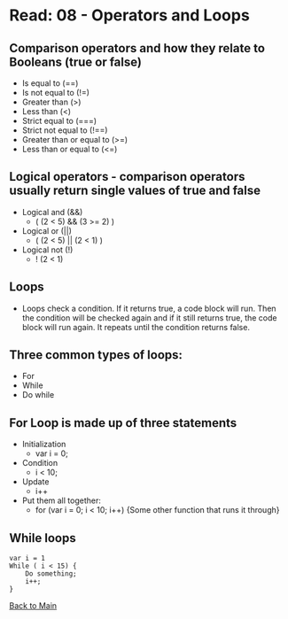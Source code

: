 # Read: 08 - Operators and Loops

## Comparison operators and how they relate to Booleans (true or false)

- Is equal to (==)
- Is not equal to (!=)
- Greater than (>)
- Less than (<)
- Strict equal to (===)
- Strict not equal to (!==)
- Greater than or equal to (>=)
- Less than or equal to (<=)

## Logical operators - comparison operators usually return single values of true and false

- Logical and (&&)
    - ( (2 < 5) && (3 >= 2) )
- Logical or (||)
    - ( (2 < 5) || (2 < 1) )
- Logical not (!)
    - ! (2 < 1)

## Loops

- Loops check a condition. If it returns true, a code block will run. Then the condition will be checked again and if it still returns true, the code block will run again. It repeats until the condition returns false.

## Three common types of loops:

- For
- While
- Do while

## For Loop is made up of three statements

- Initialization
    - var i = 0;
- Condition
    - i < 10;
- Update
    - i++
- Put them all together:
    - for (var i = 0; i < 10; i++) {Some other function that runs it through}

## While loops

    var i = 1
    While ( i < 15) {
	    Do something;
	    i++;
    }

[Back to Main](README.md)